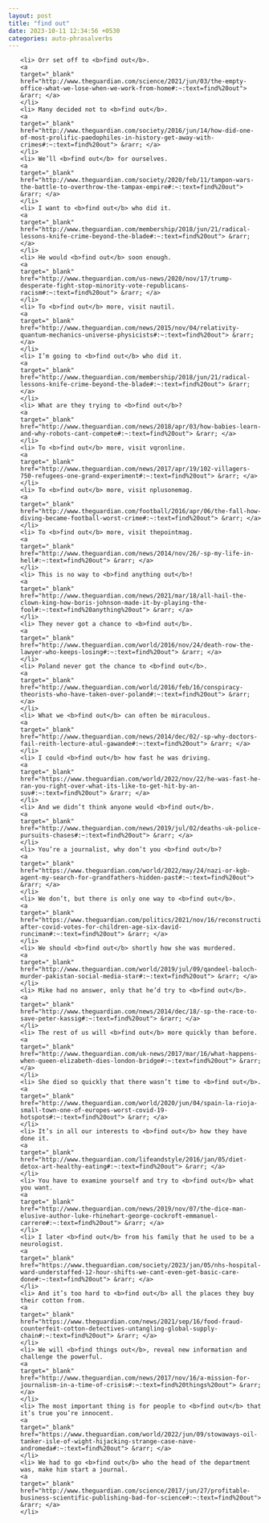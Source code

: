 ```yaml
---
layout: post
title: "find out"
date: 2023-10-11 12:34:56 +0530
categories: auto-phrasalverbs
---
```

<ol>

    <li> Orr set off to <b>find out</b>.
    <a 
    target="_blank" 
    href="http://www.theguardian.com/science/2021/jun/03/the-empty-office-what-we-lose-when-we-work-from-home#:~:text=find%20out"> &rarr; </a>
    </li>
    <li> Many decided not to <b>find out</b>.
    <a 
    target="_blank" 
    href="http://www.theguardian.com/society/2016/jun/14/how-did-one-of-most-prolific-paedophiles-in-history-get-away-with-crimes#:~:text=find%20out"> &rarr; </a>
    </li>
    <li> We’ll <b>find out</b> for ourselves.
    <a 
    target="_blank" 
    href="http://www.theguardian.com/society/2020/feb/11/tampon-wars-the-battle-to-overthrow-the-tampax-empire#:~:text=find%20out"> &rarr; </a>
    </li>
    <li> I want to <b>find out</b> who did it.
    <a 
    target="_blank" 
    href="http://www.theguardian.com/membership/2018/jun/21/radical-lessons-knife-crime-beyond-the-blade#:~:text=find%20out"> &rarr; </a>
    </li>
    <li> He would <b>find out</b> soon enough.
    <a 
    target="_blank" 
    href="http://www.theguardian.com/us-news/2020/nov/17/trump-desperate-fight-stop-minority-vote-republicans-racism#:~:text=find%20out"> &rarr; </a>
    </li>
    <li> To <b>find out</b> more, visit nautil.
    <a 
    target="_blank" 
    href="http://www.theguardian.com/news/2015/nov/04/relativity-quantum-mechanics-universe-physicists#:~:text=find%20out"> &rarr; </a>
    </li>
    <li> I’m going to <b>find out</b> who did it.
    <a 
    target="_blank" 
    href="http://www.theguardian.com/membership/2018/jun/21/radical-lessons-knife-crime-beyond-the-blade#:~:text=find%20out"> &rarr; </a>
    </li>
    <li> What are they trying to <b>find out</b>?
    <a 
    target="_blank" 
    href="http://www.theguardian.com/news/2018/apr/03/how-babies-learn-and-why-robots-cant-compete#:~:text=find%20out"> &rarr; </a>
    </li>
    <li> To <b>find out</b> more, visit vqronline.
    <a 
    target="_blank" 
    href="http://www.theguardian.com/news/2017/apr/19/102-villagers-750-refugees-one-grand-experiment#:~:text=find%20out"> &rarr; </a>
    </li>
    <li> To <b>find out</b> more, visit nplusonemag.
    <a 
    target="_blank" 
    href="http://www.theguardian.com/football/2016/apr/06/the-fall-how-diving-became-football-worst-crime#:~:text=find%20out"> &rarr; </a>
    </li>
    <li> To <b>find out</b> more, visit thepointmag.
    <a 
    target="_blank" 
    href="http://www.theguardian.com/news/2014/nov/26/-sp-my-life-in-hell#:~:text=find%20out"> &rarr; </a>
    </li>
    <li> This is no way to <b>find anything out</b>!
    <a 
    target="_blank" 
    href="http://www.theguardian.com/news/2021/mar/18/all-hail-the-clown-king-how-boris-johnson-made-it-by-playing-the-fool#:~:text=find%20anything%20out"> &rarr; </a>
    </li>
    <li> They never got a chance to <b>find out</b>.
    <a 
    target="_blank" 
    href="http://www.theguardian.com/world/2016/nov/24/death-row-the-lawyer-who-keeps-losing#:~:text=find%20out"> &rarr; </a>
    </li>
    <li> Poland never got the chance to <b>find out</b>.
    <a 
    target="_blank" 
    href="http://www.theguardian.com/world/2016/feb/16/conspiracy-theorists-who-have-taken-over-poland#:~:text=find%20out"> &rarr; </a>
    </li>
    <li> What we <b>find out</b> can often be miraculous.
    <a 
    target="_blank" 
    href="http://www.theguardian.com/news/2014/dec/02/-sp-why-doctors-fail-reith-lecture-atul-gawande#:~:text=find%20out"> &rarr; </a>
    </li>
    <li> I could <b>find out</b> how fast he was driving.
    <a 
    target="_blank" 
    href="https://www.theguardian.com/world/2022/nov/22/he-was-fast-he-ran-you-right-over-what-its-like-to-get-hit-by-an-suv#:~:text=find%20out"> &rarr; </a>
    </li>
    <li> And we didn’t think anyone would <b>find out</b>.
    <a 
    target="_blank" 
    href="http://www.theguardian.com/news/2019/jul/02/deaths-uk-police-pursuits-chases#:~:text=find%20out"> &rarr; </a>
    </li>
    <li> You’re a journalist, why don’t you <b>find out</b>?
    <a 
    target="_blank" 
    href="https://www.theguardian.com/world/2022/may/24/nazi-or-kgb-agent-my-search-for-grandfathers-hidden-past#:~:text=find%20out"> &rarr; </a>
    </li>
    <li> We don’t, but there is only one way to <b>find out</b>.
    <a 
    target="_blank" 
    href="https://www.theguardian.com/politics/2021/nov/16/reconstruction-after-covid-votes-for-children-age-six-david-runciman#:~:text=find%20out"> &rarr; </a>
    </li>
    <li> We should <b>find out</b> shortly how she was murdered.
    <a 
    target="_blank" 
    href="http://www.theguardian.com/world/2019/jul/09/qandeel-baloch-murder-pakistan-social-media-star#:~:text=find%20out"> &rarr; </a>
    </li>
    <li> Mike had no answer, only that he’d try to <b>find out</b>.
    <a 
    target="_blank" 
    href="http://www.theguardian.com/news/2014/dec/18/-sp-the-race-to-save-peter-kassig#:~:text=find%20out"> &rarr; </a>
    </li>
    <li> The rest of us will <b>find out</b> more quickly than before.
    <a 
    target="_blank" 
    href="http://www.theguardian.com/uk-news/2017/mar/16/what-happens-when-queen-elizabeth-dies-london-bridge#:~:text=find%20out"> &rarr; </a>
    </li>
    <li> She died so quickly that there wasn’t time to <b>find out</b>.
    <a 
    target="_blank" 
    href="http://www.theguardian.com/world/2020/jun/04/spain-la-rioja-small-town-one-of-europes-worst-covid-19-hotspots#:~:text=find%20out"> &rarr; </a>
    </li>
    <li> It’s in all our interests to <b>find out</b> how they have done it.
    <a 
    target="_blank" 
    href="http://www.theguardian.com/lifeandstyle/2016/jan/05/diet-detox-art-healthy-eating#:~:text=find%20out"> &rarr; </a>
    </li>
    <li> You have to examine yourself and try to <b>find out</b> what you want.
    <a 
    target="_blank" 
    href="http://www.theguardian.com/news/2019/nov/07/the-dice-man-elusive-author-luke-rhinehart-george-cockroft-emmanuel-carrere#:~:text=find%20out"> &rarr; </a>
    </li>
    <li> I later <b>find out</b> from his family that he used to be a neurologist.
    <a 
    target="_blank" 
    href="https://www.theguardian.com/society/2023/jan/05/nhs-hospital-ward-understaffed-12-hour-shifts-we-cant-even-get-basic-care-done#:~:text=find%20out"> &rarr; </a>
    </li>
    <li> And it’s too hard to <b>find out</b> all the places they buy their cotton from.
    <a 
    target="_blank" 
    href="https://www.theguardian.com/news/2021/sep/16/food-fraud-counterfeit-cotton-detectives-untangling-global-supply-chain#:~:text=find%20out"> &rarr; </a>
    </li>
    <li> We will <b>find things out</b>, reveal new information and challenge the powerful.
    <a 
    target="_blank" 
    href="http://www.theguardian.com/news/2017/nov/16/a-mission-for-journalism-in-a-time-of-crisis#:~:text=find%20things%20out"> &rarr; </a>
    </li>
    <li> The most important thing is for people to <b>find out</b> that it’s true you’re innocent.
    <a 
    target="_blank" 
    href="https://www.theguardian.com/world/2022/jun/09/stowaways-oil-tanker-isle-of-wight-hijacking-strange-case-nave-andromeda#:~:text=find%20out"> &rarr; </a>
    </li>
    <li> We had to go <b>find out</b> who the head of the department was, make him start a journal.
    <a 
    target="_blank" 
    href="http://www.theguardian.com/science/2017/jun/27/profitable-business-scientific-publishing-bad-for-science#:~:text=find%20out"> &rarr; </a>
    </li>
